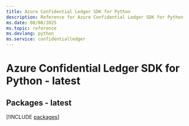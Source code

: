 ```yaml
---
title: Azure Confidential Ledger SDK for Python
description: Reference for Azure Confidential Ledger SDK for Python
ms.date: 08/08/2025
ms.topic: reference
ms.devlang: python
ms.service: confidentialledger
---
```

# Azure Confidential Ledger SDK for Python - latest
## Packages - latest
[!INCLUDE [packages](confidential-ledger-index.md)]
